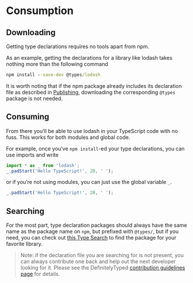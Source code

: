 # Consumption

## Downloading

Getting type declarations requires no tools apart from npm.

As an example, getting the declarations for a library like lodash takes nothing more than the following command

```cmd
npm install --save-dev @types/lodash
```

It is worth noting that if the npm package already includes its declaration file as described in [Publishing](/docs/handbook/declaration-files/publishing.html), downloading the corresponding `@types` package is not needed.

## Consuming

From there you’ll be able to use lodash in your TypeScript code with no fuss.
This works for both modules and global code.

For example, once you’ve `npm install`-ed your type declarations, you can use imports and write

```ts
import * as _ from 'lodash';
_.padStart('Hello TypeScript!', 20, ' ');
```

or if you’re not using modules, you can just use the global variable `_`.

```ts
_.padStart('Hello TypeScript!', 20, ' ');
```

## Searching

For the most part, type declaration packages should always have the same name as the package name on `npm`, but prefixed with `@types/`,
but if you need, you can check out [this Type Search](https://aka.ms/types) to find the package for your favorite library.

> Note: if the declaration file you are searching for is not present, you can always contribute one back and help out the next developer looking for it.
> Please see the DefinitelyTyped [contribution guidelines page](https://definitelytyped.org/guides/contributing.html) for details.

